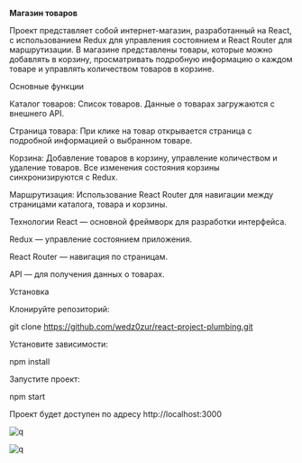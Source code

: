 **Магазин товаров**

Проект представляет собой интернет-магазин, разработанный на React, с использованием Redux для управления состоянием и React Router для маршрутизации. В магазине представлены товары, которые можно добавлять в корзину, просматривать подробную информацию о каждом товаре и управлять количеством товаров в корзине.

Основные функции

Каталог товаров: Список товаров. Данные о товарах загружаются с внешнего API.

Страница товара: При клике на товар открывается страница с подробной информацией о выбранном товаре.

Корзина: Добавление товаров в корзину, управление количеством и удаление товаров. Все изменения состояния корзины синхронизируются с Redux.

Маршрутизация: Использование React Router для навигации между страницами каталога, товара и корзины.


Технологии
React — основной фреймворк для разработки интерфейса.

Redux — управление состоянием приложения.

React Router — навигация по страницам.

API — для получения данных о товарах.




Установка

Клонируйте репозиторий:

git clone https://github.com/wedz0zur/react-project-plumbing.git

Установите зависимости:

npm install

Запустите проект:

npm start

Проект будет доступен по адресу http://localhost:3000


![q](https://github.com/user-attachments/assets/63477dee-d224-4b42-bf35-d6905cbbe5cc)

![q](https://github.com/user-attachments/assets/2123655c-063c-4941-a406-2197a17c6e0e)


